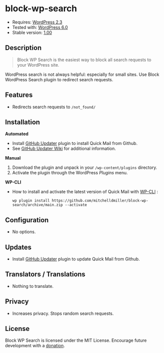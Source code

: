 block-wp-search
====================
* Requires: [WordPress 2.3](https://wordpress.org/support/wordpress-version/version-2-3/)
* Tested with: [WordPress 6.0](https://wordpress.org/support/wordpress-version/version-6-0/)
* Stable version: [1.00](https://github.com/mitchelldmiller/block-wp-search/releases/latest)

Description
-----------
>Block WP Search is the easiest way to block all search requests to your WordPress site.

WordPress search is not always helpful: especially for small sites. 
Use Block WordPress Search plugin to redirect search requests.


Features
-----------
* Redirects search requests to `/not_found/`

Installation
-----------

__Automated__
* Install [GitHub Updater](https://github.com/afragen/github-updater/releases/latest) plugin to install Quick Mail from Github.
* See [GitHub Updater Wiki](https://github.com/afragen/github-updater/wiki) for additional information.

__Manual__
1. Download the plugin and unpack in your `/wp-content/plugins` directory.
2. Activate the plugin through the WordPress _Plugins_ menu.

__WP-CLI__
* How to install and activate the latest version of Quick Mail with [WP-CLI](https://wp-cli.org/) :

	`wp plugin install https://github.com/mitchelldmiller/block-wp-search/archive/main.zip --activate`

Configuration
-----------
* No options.

Updates
-----------
* Install [GitHub Updater](https://github.com/afragen/github-updater/releases/latest) plugin to update Quick Mail from Github.

Translators / Translations
-----------
* Nothing to translate.

Privacy
-----------
* Increases privacy. Stops random search requests.

License
-----------
Block WP Search is licensed under the MIT License.
Encourage future development with a [donation](https://www.paypal.com/cgi-bin/webscr?cmd=_s-xclick&hosted_button_id=4AAGBFXRAPFJY).

